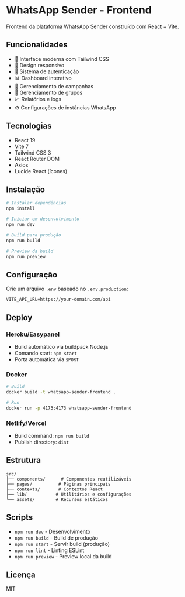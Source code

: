 # WhatsApp Sender - Frontend

Frontend da plataforma WhatsApp Sender construído com React + Vite.

## Funcionalidades

- 🎨 Interface moderna com Tailwind CSS
- 📱 Design responsivo
- 🔐 Sistema de autenticação
- 📊 Dashboard interativo
- 📧 Gerenciamento de campanhas
- 👥 Gerenciamento de grupos
- 📈 Relatórios e logs
- ⚙️ Configurações de instâncias WhatsApp

## Tecnologias

- React 19
- Vite 7
- Tailwind CSS 3
- React Router DOM
- Axios
- Lucide React (ícones)

## Instalação

```bash
# Instalar dependências
npm install

# Iniciar em desenvolvimento
npm run dev

# Build para produção
npm run build

# Preview da build
npm run preview
```

## Configuração

Crie um arquivo `.env` baseado no `.env.production`:

```env
VITE_API_URL=https://your-domain.com/api
```

## Deploy

### Heroku/Easypanel
- Build automático via buildpack Node.js
- Comando start: `npm start`
- Porta automática via `$PORT`

### Docker
```bash
# Build
docker build -t whatsapp-sender-frontend .

# Run
docker run -p 4173:4173 whatsapp-sender-frontend
```

### Netlify/Vercel
- Build command: `npm run build`
- Publish directory: `dist`

## Estrutura

```
src/
├── components/      # Componentes reutilizáveis
├── pages/          # Páginas principais
├── contexts/       # Contextos React
├── lib/           # Utilitários e configurações
└── assets/        # Recursos estáticos
```

## Scripts

- `npm run dev` - Desenvolvimento
- `npm run build` - Build de produção
- `npm run start` - Servir build (produção)
- `npm run lint` - Linting ESLint
- `npm run preview` - Preview local da build

## Licença

MIT